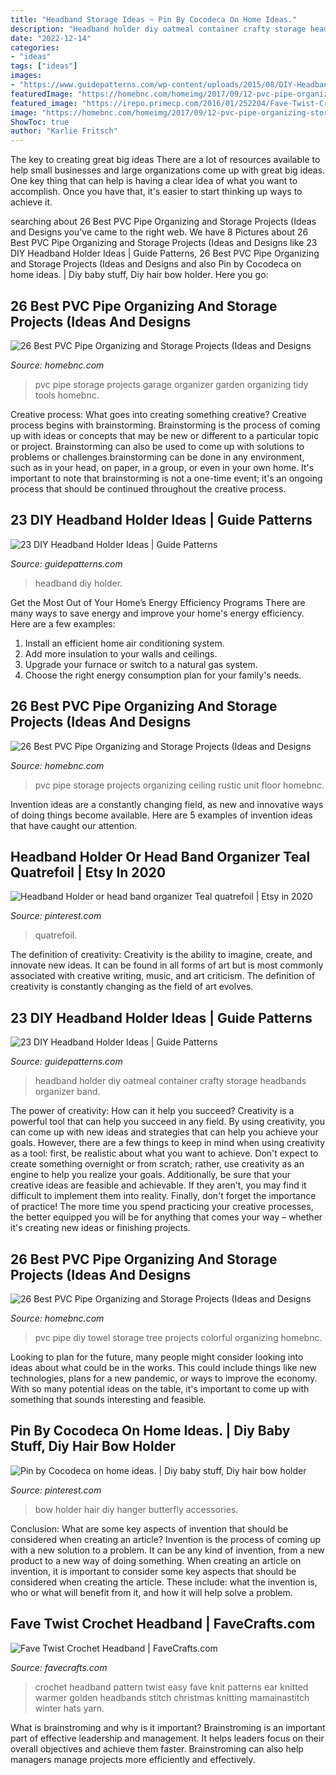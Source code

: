 ```yaml
---
title: "Headband Storage Ideas ~ Pin By Cocodeca On Home Ideas."
description: "Headband holder diy oatmeal container crafty storage headbands organizer band"
date: "2022-12-14"
categories:
- "ideas"
tags: ["ideas"]
images:
- "https://www.guidepatterns.com/wp-content/uploads/2015/08/DIY-Headband-Holder.jpg"
featuredImage: "https://homebnc.com/homeimg/2017/09/12-pvc-pipe-organizing-storage-projects-ideas-homebnc.jpg"
featured_image: "https://irepo.primecp.com/2016/01/252204/Fave-Twist-Crochet-Headband_ExtraLarge1000_ID-1376814.jpg?v=1376814"
image: "https://homebnc.com/homeimg/2017/09/12-pvc-pipe-organizing-storage-projects-ideas-homebnc.jpg"
ShowToc: true
author: "Karlie Fritsch"
---
```



The key to creating great big ideas
There are a lot of resources available to help small businesses and large organizations come up with great big ideas. One key thing that can help is having a clear idea of what you want to accomplish. Once you have that, it's easier to start thinking up ways to achieve it.

	

		
searching about 26 Best PVC Pipe Organizing and Storage Projects (Ideas and Designs you've came to the right web. We have 8 Pictures about 26 Best PVC Pipe Organizing and Storage Projects (Ideas and Designs like 23 DIY Headband Holder Ideas | Guide Patterns, 26 Best PVC Pipe Organizing and Storage Projects (Ideas and Designs and also Pin by Cocodeca on home ideas. | Diy baby stuff, Diy hair bow holder. Here you go:
		
    
## 26 Best PVC Pipe Organizing And Storage Projects (Ideas And Designs

<img loading=lazy src="https://homebnc.com/homeimg/2017/09/12-pvc-pipe-organizing-storage-projects-ideas-homebnc.jpg" onerror="this.onerror=null;this.src='https://tse1.mm.bing.net/th?id=OIP.UcQtSgfXf3tiiPy9rtMq2wHaUM&amp;pid=15.1';" alt="26 Best PVC Pipe Organizing and Storage Projects (Ideas and Designs">

_Source: homebnc.com_

>pvc pipe storage projects garage organizer garden organizing tidy tools homebnc. 

	

Creative process: What goes into creating something creative?
Creative process begins with brainstorming. Brainstorming is the process of coming up with ideas or concepts that may be new or different to a particular topic or project. Brainstorming can also be used to come up with solutions to problems or challenges.brainstorming can be done in any environment, such as in your head, on paper, in a group, or even in your own home. It's important to note that brainstorming is not a one-time event; it's an ongoing process that should be continued throughout the creative process.

    
## 23 DIY Headband Holder Ideas | Guide Patterns

<img loading=lazy src="https://www.guidepatterns.com/wp-content/uploads/2015/08/DIY-Headband-Holder.jpg" onerror="this.onerror=null;this.src='https://tse4.mm.bing.net/th?id=OIP.kgI7ukEIaFrW6YY50R5cigHaLH&amp;pid=15.1';" alt="23 DIY Headband Holder Ideas | Guide Patterns">

_Source: guidepatterns.com_

>headband diy holder. 

	

Get the Most Out of Your Home’s Energy Efficiency Programs
There are many ways to save energy and improve your home's energy efficiency. Here are a few examples:
1. Install an efficient home air conditioning system.
2. Add more insulation to your walls and ceilings.
3. Upgrade your furnace or switch to a natural gas system.
4. Choose the right energy consumption plan for your family's needs.

    
## 26 Best PVC Pipe Organizing And Storage Projects (Ideas And Designs

<img loading=lazy src="https://homebnc.com/homeimg/2017/09/20-pvc-pipe-organizing-storage-projects-ideas-homebnc.jpg" onerror="this.onerror=null;this.src='https://tse3.mm.bing.net/th?id=OIP.jPmFr-4wrslJ07jD5AS4YAHaLF&amp;pid=15.1';" alt="26 Best PVC Pipe Organizing and Storage Projects (Ideas and Designs">

_Source: homebnc.com_

>pvc pipe storage projects organizing ceiling rustic unit floor homebnc. 

	

Invention ideas are a constantly changing field, as new and innovative ways of doing things become available. Here are 5 examples of invention ideas that have caught our attention.

    
## Headband Holder Or Head Band Organizer Teal Quatrefoil | Etsy In 2020

<img loading=lazy src="https://i.pinimg.com/originals/dc/5b/99/dc5b99ffce09b08c09eb797825b7bc52.jpg" onerror="this.onerror=null;this.src='https://tse4.mm.bing.net/th?id=OIP.ahXSivHxmfs0jqFYaAK-mgHaJ4&amp;pid=15.1';" alt="Headband Holder or head band organizer Teal quatrefoil | Etsy in 2020">

_Source: pinterest.com_

>quatrefoil. 

	

The definition of creativity:
Creativity is the ability to imagine, create, and innovate new ideas. It can be found in all forms of art but is most commonly associated with creative writing, music, and art criticism. The definition of creativity is constantly changing as the field of art evolves.

    
## 23 DIY Headband Holder Ideas | Guide Patterns

<img loading=lazy src="http://www.guidepatterns.com/wp-content/uploads/2015/08/Headband-Holder-for-Baby-Girl.jpg" onerror="this.onerror=null;this.src='https://tse1.mm.bing.net/th?id=OIP.44tSB283i2e61_oW1Ubq-gHaLG&amp;pid=15.1';" alt="23 DIY Headband Holder Ideas | Guide Patterns">

_Source: guidepatterns.com_

>headband holder diy oatmeal container crafty storage headbands organizer band. 

	

The power of creativity: How can it help you succeed?
Creativity is a powerful tool that can help you succeed in any field. By using creativity, you can come up with new ideas and strategies that can help you achieve your goals. However, there are a few things to keep in mind when using creativity as a tool: first, be realistic about what you want to achieve. Don't expect to create something overnight or from scratch; rather, use creativity as an engine to help you realize your goals. Additionally, be sure that your creative ideas are feasible and achievable. If they aren't, you may find it difficult to implement them into reality. Finally, don't forget the importance of practice! The more time you spend practicing your creative processes, the better equipped you will be for anything that comes your way – whether it's creating new ideas or finishing projects.

    
## 26 Best PVC Pipe Organizing And Storage Projects (Ideas And Designs

<img loading=lazy src="https://homebnc.com/homeimg/2017/09/16-pvc-pipe-organizing-storage-projects-ideas-homebnc.jpg" onerror="this.onerror=null;this.src='https://tse4.mm.bing.net/th?id=OIP.UMr6kEsulR88StXKWp5KxQHaNf&amp;pid=15.1';" alt="26 Best PVC Pipe Organizing and Storage Projects (Ideas and Designs">

_Source: homebnc.com_

>pvc pipe diy towel storage tree projects colorful organizing homebnc. 

	

Looking to plan for the future, many people might consider looking into ideas about what could be in the works. This could include things like new technologies, plans for a new pandemic, or ways to improve the economy. With so many potential ideas on the table, it's important to come up with something that sounds interesting and feasible.

    
## Pin By Cocodeca On Home Ideas. | Diy Baby Stuff, Diy Hair Bow Holder

<img loading=lazy src="https://i.pinimg.com/originals/ad/af/c4/adafc4db9e8774961de0c488a9f14f1c.jpg" onerror="this.onerror=null;this.src='https://tse3.mm.bing.net/th?id=OIP.ekClK0H_HJyxOdtgQI8xRAHaJ4&amp;pid=15.1';" alt="Pin by Cocodeca on home ideas. | Diy baby stuff, Diy hair bow holder">

_Source: pinterest.com_

>bow holder hair diy hanger butterfly accessories. 

	

Conclusion: What are some key aspects of invention that should be considered when creating an article?
Invention is the process of coming up with a new solution to a problem. It can be any kind of invention, from a new product to a new way of doing something. When creating an article on invention, it is important to consider some key aspects that should be considered when creating the article. These include: what the invention is, who or what will benefit from it, and how it will help solve a problem.

    
## Fave Twist Crochet Headband | FaveCrafts.com

<img loading=lazy src="https://irepo.primecp.com/2016/01/252204/Fave-Twist-Crochet-Headband_ExtraLarge1000_ID-1376814.jpg?v=1376814" onerror="this.onerror=null;this.src='https://tse4.mm.bing.net/th?id=OIP.TiZR7nakzO7dxuyFALGQvQHaG4&amp;pid=15.1';" alt="Fave Twist Crochet Headband | FaveCrafts.com">

_Source: favecrafts.com_

>crochet headband pattern twist easy fave knit patterns ear knitted warmer golden headbands stitch christmas knitting mamainastitch winter hats yarn. 

	

What is brainstroming and why is it important?
Brainstroming is an important part of effective leadership and management. It helps leaders focus on their overall objectives and achieve them faster. Brainstroming can also help managers manage projects more efficiently and effectively.

